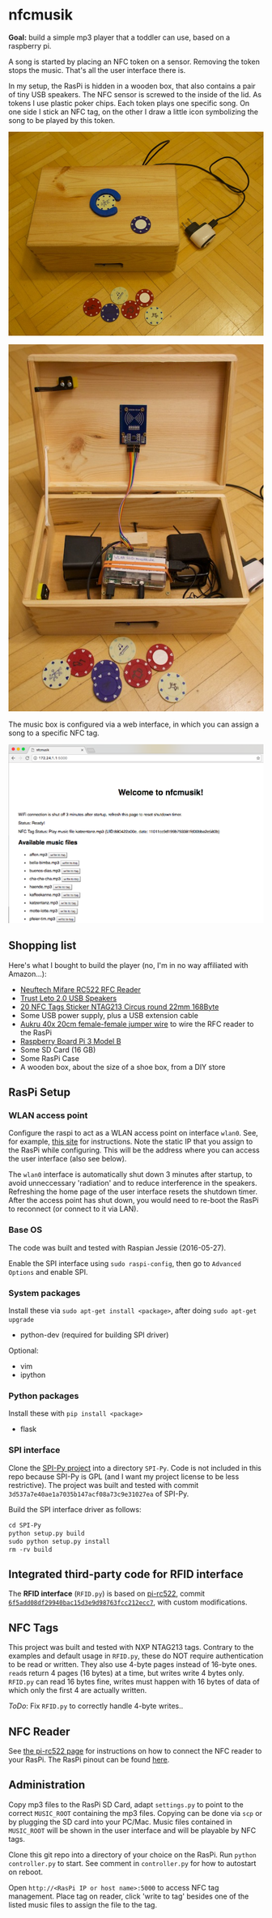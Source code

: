 # nfcmusik

**Goal:** build a simple mp3 player that a toddler can use, based on a raspberry pi.

A song is started by placing an NFC token on a sensor. Removing the token stops the music.
That's all the user interface there is.

In my setup, the RasPi is hidden in a wooden box, that also contains a pair of tiny USB speakers.
The NFC sensor is screwed to the inside of the lid. 
As tokens I use plastic poker chips. Each token plays one specific song.
On one side I stick an NFC tag, on the other I draw a little icon
symbolizing the song to be played by this token.

![Image of the player, box closed](images/nfcmusik_box_1.jpg)

![Image of the player, box opened](images/nfcmusik_box_2.jpg)


The music box is configured via a web interface, in which you can assign a song to 
a specific NFC tag. 

![Screenshot of the UI with an NFC tag present](images/nfcmusik_UI_2.png)


## Shopping list

Here's what I bought to build the player (no, I'm in no way affiliated with Amazon...):
- [Neuftech Mifare RC522 RFC Reader](https://www.amazon.de/gp/product/B00QFDRPZY/)
- [Trust Leto 2.0 USB Speakers](https://www.amazon.de/gp/product/B00JRW0M32/)
- [20 NFC Tags Sticker NTAG213 Circus round 22mm 168Byte](https://www.amazon.de/gp/product/B00BTKAI7U/)
- Some USB power supply, plus a USB extension cable
- [Aukru 40x 20cm female-female jumper wire](https://www.amazon.de/gp/product/B00OL6JZ3C/) to wire the RFC reader to the RasPi
- [Raspberry Board Pi 3 Model B](https://www.amazon.de/gp/product/B01CCOXV34/)
- Some SD Card (16 GB)
- Some RasPi Case
- A wooden box, about the size of a shoe box, from a DIY store


## RasPi Setup

### WLAN access point

Configure the raspi to act as a WLAN access point on interface `wlan0`. 
See, for example, [this site](https://frillip.com/using-your-raspberry-pi-3-as-a-wifi-access-point-with-hostapd/) for instructions.
Note the static IP that you assign to the RasPi while configuring. This will be the address where
you can access the user interface (also see below).

The `wlan0` interface is automatically shut down 3 minutes after startup, to avoid unneccessary 'radiation' and
to reduce interference in the speakers. Refreshing the home page of the user interface resets
the shutdown timer. After the access point has shut down, you would need to re-boot the RasPi to 
reconnect (or connect to it via LAN).

### Base OS

The code was built and tested with Raspian Jessie (2016-05-27).

Enable the SPI interface using `sudo raspi-config`, then go to `Advanced Options` and enable SPI.

### System packages

Install these via `sudo apt-get install <package>`, after doing `sudo apt-get upgrade`
* python-dev (required for building SPI driver)

Optional:
* vim
* ipython

### Python packages

Install these with `pip install <package>`
* flask


### SPI interface

Clone the [SPI-Py project](https://github.com/mab5vot9us9a/SPI-Py) into a directory `SPI-Py`.
Code is not included in this repo because SPI-Py is GPL (and I want my project license to be less restrictive).
The project was built and tested with commit `3d537a7e40ae1a7035b147acf08a73c9e31027ea` of SPI-Py.

Build the SPI interface driver as follows:
```
cd SPI-Py
python setup.py build
sudo python setup.py install
rm -rv build
```


## Integrated third-party code for RFID interface

The **RFID interface** (`RFID.py`) is based on [pi-rc522](https://github.com/ondryaso/pi-rc522), commit 
[`6f5add08df29940bac15d3e9d98763fcc212ecc7`](https://github.com/ondryaso/pi-rc522/tree/6f5add08df29940bac15d3e9d98763fcc212ecc7), with custom modifications.


## NFC Tags

This project was built and tested with NXP NTAG213 tags. Contrary to the examples
and default usage in `RFID.py`, these do NOT require authentication
to be read or written. They also use 4-byte pages instead of 16-byte ones.
`read`s return 4 pages (16 bytes) at a time, but writes write 4 bytes only.
`RFID.py` can read 16 bytes fine, writes must happen with 16 bytes of data
of which only the first 4 are actually written.

*ToDo*: Fix `RFID.py` to correctly handle 4-byte writes..


## NFC Reader

See [the pi-rc522 page](https://github.com/ondryaso/pi-rc522) for instructions on how to
connect the NFC reader to your RasPi. The RasPi pinout can be found [here](http://pinout.xyz/).


## Administration

Copy mp3 files to the RasPi SD Card, adapt `settings.py` to point to the correct `MUSIC_ROOT`
containing the mp3 files.
Copying can be done via `scp` or by plugging the SD card into your PC/Mac.
Music files contained in `MUSIC_ROOT` will be shown in the user interface and will
be playable by NFC tags.

Clone this git repo into a directory of your choice on the RasPi. Run `python controller.py` to start. 
See comment in `controller.py` for how to autostart on reboot.

Open `http://<RasPi IP or host name>:5000` to access NFC tag management.
Place tag on reader, click 'write to tag' besides one of the listed music files
to assign the file to the tag.


